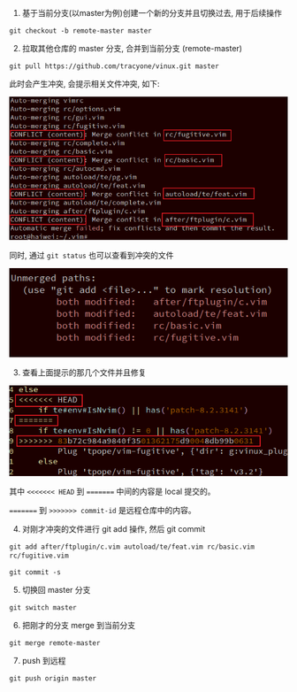 
1. 基于当前分支(以master为例)创建一个新的分支并且切换过去, 用于后续操作

```
git checkout -b remote-master master
```

2. 拉取其他仓库的 master 分支, 合并到当前分支 (remote-master)

```
git pull https://github.com/tracyone/vinux.git master
```

此时会产生冲突, 会提示相关文件冲突, 如下:

![2021-11-07-01-08-05.png](./images/2021-11-07-01-08-05.png)

同时, 通过 `git status` 也可以查看到冲突的文件

![2021-11-07-01-08-26.png](./images/2021-11-07-01-08-26.png)

3. 查看上面提示的那几个文件并且修复

![2021-11-07-01-17-58.png](./images/2021-11-07-01-17-58.png)

其中 `<<<<<<< HEAD` 到 `=======` 中间的内容是 local 提交的。

`=======` 到 `>>>>>>> commit-id` 是远程仓库中的内容。

4. 对刚才冲突的文件进行 git add 操作, 然后 git commit

```
git add after/ftplugin/c.vim autoload/te/feat.vim rc/basic.vim rc/fugitive.vim
```

```
git commit -s
```

5. 切换回 master 分支

```
git switch master
```

6. 把刚才的分支 merge 到当前分支

```
git merge remote-master
```

7. push 到远程

```
git push origin master
```
